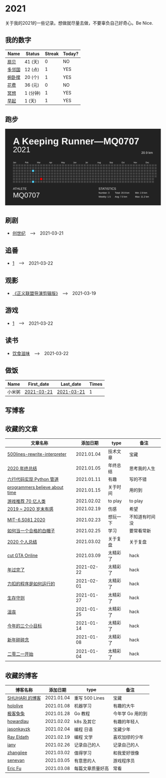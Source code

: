 # 2021
关于我的2021的一些记录。想做就尽量去做，不要辜负自己好奇心。Be Nice.

## 我的数字

<!--START_SECTION:my_number-->
| Name | Status | Streak | Today? | 
 | ---- | ---- | ---- | ---- |
| [扇贝](https://web.shanbay.com/web/users/mq0707/zone) | 41 (天) | 0 | NO |
| [多邻国](https://www.duolingo.com/profile/MQU3K9) | 12 (点) | 1 | YES |
| [俯卧撑](https://github.com/MQ-0707/2021/issues/10) | 20 (个) | 1 | YES |
| [花费](https://github.com/MQ-0707/2021/issues/8) | 36 (元) | 0 | NO |
| [冥想](https://github.com/MQ-0707/2021/issues/6) | 1 (分钟) | 1 | YES |
| [早起](https://github.com/MQ-0707/2021/issues/3) | 1 (天) | 1 | YES |

<!--END_SECTION:my_number-->

## 跑步

![](https://github.com/MQ-0707/A_Nike_Runner/blob/master/assets/github.svg)

## 刷剧

<!--START_SECTION:my_drama-->
- [创世纪](https://github.com/MQ-0707/2021/issues/7#issuecomment-803507365)　-->　2021-03-21
<!--END_SECTION:my_drama-->

## 追番

<!--START_SECTION:my_bangumi-->
- [1](https://github.com/MQ-0707/2021/issues/9#issuecomment-803825356)　-->　2021-03-22
<!--END_SECTION:my_bangumi-->

## 观影

<!--START_SECTION:my_movie-->
- [《正义联盟导演剪辑版》](https://github.com/MQ-0707/2021/issues/12#issuecomment-802710376)　-->　2021-03-19
<!--END_SECTION:my_movie-->

## 游戏
<!--START_SECTION:my_game-->
- [1](https://github.com/MQ-0707/2021/issues/4#issuecomment-803824983)　-->　2021-03-22
<!--END_SECTION:my_game-->


## 读书

<!--START_SECTION:my_read-->
- [饮食滋味](https://github.com/MQ-0707/2021/issues/11#issuecomment-803825554)　-->　2021-03-22
<!--END_SECTION:my_read-->

## 做饭

<!--START_SECTION:my_cook-->
| Name | First_date | Last_date | Times | 
 | ---- | ---- | ---- | ---- |
| 小米粥 | [2021-03-21](https://github.com/MQ-0707/2021/issues/13#issuecomment-803503236) | [2021-03-21](https://github.com/MQ-0707/2021/issues/13#issuecomment-803503236) | 1 |

<!--END_SECTION:my_cook-->

## 写博客
<!--START_SECTION:my_blog-->

<!--END_SECTION:my_blog-->

## 收藏的文章
| 文章名称 | 添加日期 | type | 备注 |
| ------- | ------- | ---- | ---- |
| [500lines-rewrite-interpreter](https://shuhari.dev/blog/2020/12/500lines-rewrite-interpreter) | 2021.01.04 | 技术文章 | 宝藏 |
| [2020 年终总结](https://blog.changkun.de/posts/2020-summary/) | 2021.01.05 | 年终总结 | 思考我的人生 |
| [六行代码实现 Python 管道](https://aber.sh/articles/Python-Pipe/) | 2021.01.11 | 有趣 | 写的不错 |
| [programmers believe about time](https://gist.github.com/timvisee/fcda9bbdff88d45cc9061606b4b923ca) | 2021.01.15 | 关于时间 | 用的到 |
| [游戏推荐 70 亿人类](https://howardlau.me/game/7-billion-humans.html) | 2021.02.02 | to play | to play |
| [2019 ~ 2020 岁末有感](https://blog.dreamfever.me/2021/02/11/2019-2020-sui-mo-you-gan/) | 2021.02.19 | 伤感 | 希望 |
| [MIT-6.S081 2020](https://reku1997.gitee.io/2020/10/13/mit-os-1/) | 2021.02.23 | 想玩一下 | 不知道有时间没 |
| [如何当一个合格的白帽子](https://key08.com/index.php/2020/12/16/817.html) | 2021.02.25 | 学习 | 要常看常新 |
| [2020 个人总结](http://www.zhangjiee.com/blog/2021/2020-personal-review.html) | 2021.03.02 | 关于复盘 | 关于复盘 |
| [cut GTA Online](https://nee.lv/2021/02/28/How-I-cut-GTA-Online-loading-times-by-70/) | 2021.03.09 | 太精彩了 | hack |
| [年过完了](https://github.com/yihong0618/gitblog/issues/206) | 2021-02-22 | 太精彩了 | hack |
| [力扣的程序是如何运行的](https://github.com/yihong0618/gitblog/issues/205) | 2021-02-01 | 太精彩了 | hack |
| [生存守则](https://github.com/yihong0618/gitblog/issues/204) | 2021-01-27 | 太精彩了 | hack |
| [沮丧](https://github.com/yihong0618/gitblog/issues/203) | 2021-01-25 | 太精彩了 | hack |
| [今年的三个小目标](https://github.com/yihong0618/gitblog/issues/202) | 2021-01-14 | 太精彩了 | hack |
| [新年碎碎念](https://github.com/yihong0618/gitblog/issues/201) | 2021-01-08 | 太精彩了 | hack |
| [二零二一开始](https://github.com/yihong0618/gitblog/issues/200) |2021-01-04 | 太精彩了 | hack |


## 收藏的博客
| 博客名称 | 添加日期 | type | 备注 |
| ------- | ------- | ---- | ---- |
| [SHUHARI 的博客](https://shuhari.dev/blog/) | 2021.01.04 | 重写 500 Lines | 宝藏 |
| [hololive](https://hololive.me/archive/) | 2021.01.08 | 机器学习 | 有趣的大牛 |
| [极客兔兔](https://geektutu.com/) | 2021.01.28 | Go 教程 | 今年学 Go 用的到 |
| [howardlau](https://howardlau.me/) | 2021.02.02 | k8s 及其它 | 有趣的年轻人 |
| [jasonkayzk](https://jasonkayzk.github.io/) | 2021.02.04 | 编程 日语 | 宝藏少年 |
| [Ray Eldath](https://ray-eldath.me/) | 2021.02.19 | 编程 文学 | 喜欢加缪的少年 |
| [iany](https://blog.iany.me/) | 2021.02.26 | 记录自己的人 | 记录自己的人 |
| [zhangjiee](http://www.zhangjiee.com/) | 2021.03.02 | 值得学习 | 和我爱好很像 |
| [senevan](https://blog.senevan.com/archives/) | 2021.03.05 | 有意思的人 | 游戏程序员 |
| [Eric Fu](https://ericfu.me/) | 2021.03.08 | 每篇文章质量好高 | 常看 |
